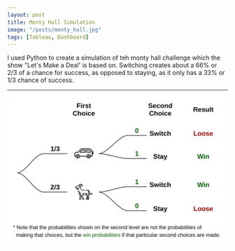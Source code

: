 ```yaml
---
layout: post
title: Monty Hall Simulation 
image: "/posts/monty_hall.jpg"
tags: [Tableau, Dashboard]
---
```

I used Python to create a simulation of teh monty hall challenge which the show "Let's Make a Deal' is based on. Switching creates about a 66% or 2/3 of a chance for success, as opposed to staying, as it only has a 33% or 1/3 chance of success.

---

![alt text](/img/posts/monty_hall_post.png "Monty Hall")


```ruby

```

